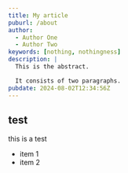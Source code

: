 ```yaml
---
title: My article
puburl: /about
author:
  - Author One
  - Author Two
keywords: [nothing, nothingness]
description: |
  This is the abstract.

  It consists of two paragraphs.
pubdate: 2024-08-02T12:34:56Z
---
```


## test

this is a test

- item 1
- item 2
